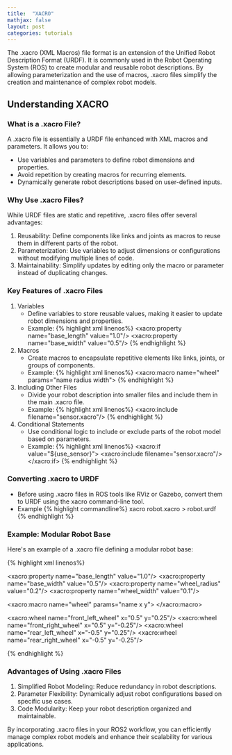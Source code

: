 ```yaml
---
title:  "XACRO"
mathjax: false
layout: post
categories: tutorials
---
```


The .xacro (XML Macros) file format is an extension of the Unified Robot Description Format (URDF). It is commonly used in the Robot Operating System (ROS) to create modular and reusable robot descriptions. By allowing parameterization and the use of macros, .xacro files simplify the creation and maintenance of complex robot models.


## Understanding XACRO

### What is a .xacro File?

A .xacro file is essentially a URDF file enhanced with XML macros and parameters. It allows you to:
-   Use variables and parameters to define robot dimensions and properties.
-   Avoid repetition by creating macros for recurring elements.
-   Dynamically generate robot descriptions based on user-defined inputs.

### Why Use .xacro Files?

While URDF files are static and repetitive, .xacro files offer several advantages:
1. Reusability: Define components like links and joints as macros to reuse them in different parts of the robot.
2. Parameterization: Use variables to adjust dimensions or configurations without modifying multiple lines of code.
3. Maintainability: Simplify updates by editing only the macro or parameter instead of duplicating changes.

### Key Features of .xacro Files

1. Variables
   -   Define variables to store reusable values, making it easier to update robot dimensions and properties.
   -   Example:
       {% highlight xml linenos%}
       <xacro:property name="base_length" value="1.0"/>
       <xacro:property name="base_width" value="0.5"/>
       {% endhighlight %}
2. Macros
   -   Create macros to encapsulate repetitive elements like links, joints, or groups of components.
   -   Example:
       {% highlight xml linenos%}
        <xacro:macro name="wheel" params="name radius width">
          <link name="${name}">
            <visual>
              <geometry>
                <cylinder radius="${radius}" length="${width}"/>
              </geometry>
              <material name="black"/>
            </visual>
          </link>
        </xacro:macro>
        {% endhighlight %}
3. Including Other Files
   -   Divide your robot description into smaller files and include them in the main .xacro file.
   -   Example:
     {% highlight xml linenos%}
     <xacro:include filename="sensor.xacro"/>
     {% endhighlight %}
4. Conditional Statements
   -   Use conditional logic to include or exclude parts of the robot model based on parameters.
   -   Example:
       {% highlight xml linenos%}
       <xacro:if value="${use_sensor}">
         <xacro:include filename="sensor.xacro"/>
       </xacro:if>
       {% endhighlight %}
### Converting .xacro to URDF
   -   Before using .xacro files in ROS tools like RViz or Gazebo, convert them to URDF using the xacro command-line tool.
   -   Example
       {% highlight commandline%}
       xacro robot.xacro > robot.urdf
       {% endhighlight %}

### Example: Modular Robot Base
Here's an example of a .xacro file defining a modular robot base:

{% highlight xml linenos%}
<?xml version="1.0"?>
<robot xmlns:xacro="http://www.ros.org/wiki/xacro" name="modular_robot">

  <!-- Define properties -->
  <xacro:property name="base_length" value="1.0"/>
  <xacro:property name="base_width" value="0.5"/>
  <xacro:property name="wheel_radius" value="0.2"/>
  <xacro:property name="wheel_width" value="0.1"/>

  <!-- Define wheel macro -->
  <xacro:macro name="wheel" params="name x y">
    <link name="${name}">
      <visual>
        <geometry>
          <cylinder radius="${wheel_radius}" length="${wheel_width}"/>
        </geometry>
        <material name="gray"/>
      </visual>
    </link>
    <joint name="${name}_joint" type="fixed">
      <parent link="base_link"/>
      <child link="${name}"/>
      <origin xyz="${x} ${y} -${wheel_radius}" rpy="0 0 0"/>
    </joint>
  </xacro:macro>

  <!-- Base link -->
  <link name="base_link">
    <visual>
      <geometry>
        <box size="${base_length} ${base_width} 0.2"/>
      </geometry>
      <material name="blue"/>
    </visual>
  </link>

  <!-- Add wheels -->
  <xacro:wheel name="front_left_wheel" x="0.5" y="0.25"/>
  <xacro:wheel name="front_right_wheel" x="0.5" y="-0.25"/>
  <xacro:wheel name="rear_left_wheel" x="-0.5" y="0.25"/>
  <xacro:wheel name="rear_right_wheel" x="-0.5" y="-0.25"/>

</robot>
{% endhighlight %}

### Advantages of Using .xacro Files
1. Simplified Robot Modeling: Reduce redundancy in robot descriptions.
2. Parameter Flexibility: Dynamically adjust robot configurations based on specific use cases.
3. Code Modularity: Keep your robot description organized and maintainable.

By incorporating .xacro files in your ROS2 workflow, you can efficiently manage complex robot models and enhance their scalability for various applications.